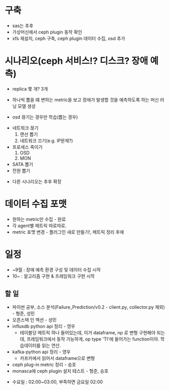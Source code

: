 # 구축
* sas는 추후
* 가상머신에서 ceph plugin 동작 확인
* xfs 재설치, ceph 구축, ceph plugin 데이터 수집, osd 추가

# 시나리오(ceph 서비스!? 디스크? 장애 예측)
* replica 몇 개? 3개
- 하나씩 뽑을 떄 변하는 metric을 보고 장애가 발생할 것을 예측하도록 하는 머신 러닝 모델 생성
* osd 끊기는 경우만 학습(뽑는 경우)
- 네트워크 끊기
  1. 랜선 뽑기
  2. 네트워크 끄기(e.g. IP문제?)
- 프로세스 죽이기
  1. OSD
  2. MON
- SATA 뽑기
- 전원 뽑기
* 다른 시나리오는 추후 확장

# 데이터 수집 포맷
* 원하는 metric만 수집 - 완료
* 각 agent별 메트릭 따로따로.
* metric 포맷 변경 - 플러그인 새로 만들기!, 메트릭 정리 후에

# 일정
* ~9월 : 장애 예측 환경 구성 및 데이터 수집 시작
* 10~ : 알고리즘 구현 & 프레임워크 구현 시작

## 할 일
* 파이썬 공부,  소스 분석(Failure_Prediction/v0.2 - client.py, collector.py 제외) - 형준, 성민
* 오픈스택 인 액션 - 성민
* influxdb python api 정리 - 영우
  - 테이블당 메트릭 하나 들어있는데, 이거 dataframe, np 로 변형 구현해야 되는데, 프레임워크에서 동작 가능하게, op type 'TI'에 들어가는 function이야. 학습데이터를 읽는 연산.
* kafka-python api 정리 - 영우
  - 카프카에서 읽어서 dataframe으로 변형
* ceph plug-in metric 정리 - 승호
* monasca에 ceph plugin 설치 테스트 - 형준, 승호

- 수요일 : 02:00~03:00, 부족하면 금요일 02:00
